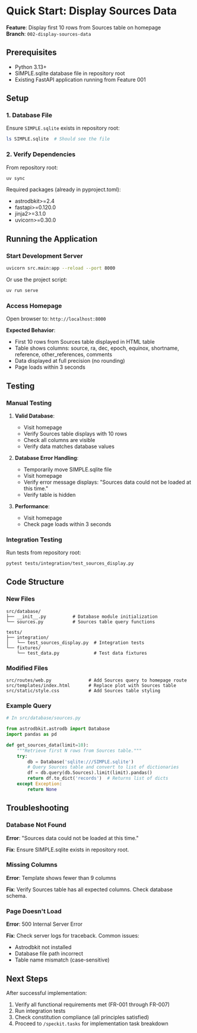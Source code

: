 # Quick Start: Display Sources Data

**Feature**: Display first 10 rows from Sources table on homepage  
**Branch**: `002-display-sources-data`

## Prerequisites

- Python 3.13+
- SIMPLE.sqlite database file in repository root
- Existing FastAPI application running from Feature 001

## Setup

### 1. Database File

Ensure `SIMPLE.sqlite` exists in repository root:

```bash
ls SIMPLE.sqlite  # Should see the file
```

### 2. Verify Dependencies

From repository root:

```bash
uv sync
```

Required packages (already in pyproject.toml):
- astrodbkit>=2.4
- fastapi>=0.120.0
- jinja2>=3.1.0
- uvicorn>=0.30.0

## Running the Application

### Start Development Server

```bash
uvicorn src.main:app --reload --port 8000
```

Or use the project script:

```bash
uv run serve
```

### Access Homepage

Open browser to: `http://localhost:8000`

**Expected Behavior**:
- First 10 rows from Sources table displayed in HTML table
- Table shows columns: source, ra, dec, epoch, equinox, shortname, reference, other_references, comments
- Data displayed at full precision (no rounding)
- Page loads within 3 seconds

## Testing

### Manual Testing

1. **Valid Database**:
   - Visit homepage
   - Verify Sources table displays with 10 rows
   - Check all columns are visible
   - Verify data matches database values

2. **Database Error Handling**:
   - Temporarily move SIMPLE.sqlite file
   - Visit homepage
   - Verify error message displays: "Sources data could not be loaded at this time."
   - Verify table is hidden

3. **Performance**:
   - Visit homepage
   - Check page loads within 3 seconds

### Integration Testing

Run tests from repository root:

```bash
pytest tests/integration/test_sources_display.py
```

## Code Structure

### New Files

```
src/database/
├── __init__.py          # Database module initialization
└── sources.py           # Sources table query functions

tests/
├── integration/
│   └── test_sources_display.py  # Integration tests
└── fixtures/
    └── test_data.py             # Test data fixtures
```

### Modified Files

```
src/routes/web.py              # Add Sources query to homepage route
src/templates/index.html       # Replace plot with Sources table
src/static/style.css           # Add Sources table styling
```

### Example Query

```python
# In src/database/sources.py

from astrodbkit.astrodb import Database
import pandas as pd

def get_sources_data(limit=10):
    """Retrieve first N rows from Sources table."""
    try:
        db = Database('sqlite:///SIMPLE.sqlite')
        # Query Sources table and convert to list of dictionaries
        df = db.query(db.Sources).limit(limit).pandas()
        return df.to_dict('records')  # Returns list of dicts
    except Exception:
        return None
```

## Troubleshooting

### Database Not Found

**Error**: "Sources data could not be loaded at this time."

**Fix**: Ensure SIMPLE.sqlite exists in repository root.

### Missing Columns

**Error**: Template shows fewer than 9 columns

**Fix**: Verify Sources table has all expected columns. Check database schema.

### Page Doesn't Load

**Error**: 500 Internal Server Error

**Fix**: Check server logs for traceback. Common issues:
- Astrodbkit not installed
- Database file path incorrect
- Table name mismatch (case-sensitive)

## Next Steps

After successful implementation:
1. Verify all functional requirements met (FR-001 through FR-007)
2. Run integration tests
3. Check constitution compliance (all principles satisfied)
4. Proceed to `/speckit.tasks` for implementation task breakdown

